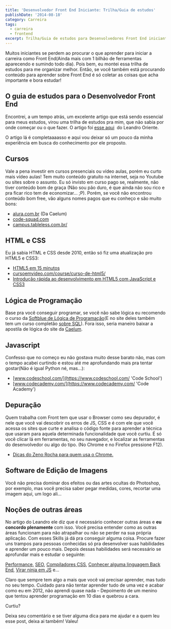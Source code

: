 ```yaml
---
title: 'Desenvolvedor Front End Iniciante: Trilha/Guia de estudos'
publishDate: '2014-08-18'
category: Carreira
tags:
  - carreira
  - frontend
excerpt: Trilha/Guia de estudos para Desenvolvedores Front End iniciantes.
---
```


Muitos iniciantes se perdem ao procurar o que aprender para iniciar a carreira como Front End(Ainda mais com 1 bilhão de ferramentas aparecendo e sumindo todo dia). Pois bem, eu montei essa trilha de estudos para me organizar melhor. Então, se você também está procurando conteúdo para aprender sobre Front End é só coletar as coisas que acha importante e bora estudar!

## <a name='OguiadeestudosparaoDesenvolvedorFrontEnd'></a>O guia de estudos para o Desenvolvedor Front End

Encontrei, a um tempo atrás, um excelente artigo que está sendo essencial para meus estudos, virou uma trilha de estudos pra mim, que não sabia por onde começar ou o que fazer. O artigo foi [esse aqui](https://leandrooriente.com/como-me-tornar-um-desenvolvedor-front-end/ 'Como me tornar um Desenvolvedor Front End')  do Leandro Oriente.

O artigo lá é completaaaasso e aqui vou deixar só um pouco da minha experiência em busca do conhecimento por ele proposto.

## <a name='Cursos'></a>Cursos

Vale a pena investir em cursos presenciais ou vídeo aulas, porém eu curto mais vídeo aulas! Tem muito conteúdo gratuito na internet, seja no Youtube ou sites sobre o assunto. Eu só invisto em curso pago se, realmente, não tiver conteúdo bom de graça (Não sou pão duro, é que ainda não sou rico e pra ficar rico tem de economizar... ;P). Porém, se você não encontrou conteúdo bom free, vão alguns nomes pagos que eu conheço e são muito bons:

- [alura.com.br](https://alura.com.br 'Alura') (Da Caelum)
- [code-squad.com](https://code-squad.com 'Code Squad')
- [campus.tableless.com.br/](https://campus.tableless.com.br/ 'Tableless')

## <a name='HTMLeCSS'></a>HTML e CSS

Eu já sabia HTML e CSS desde 2010, então só fiz uma atualização pro HTML5 e CSS3:

- [HTML5 em 15 minutos](https://design.blog.br/web-design/html5-em-15-minutos-2a-edicao 'HTML5 em 15 minutos')
- [cursoemvideo.com/course/curso-de-html5/](https://cursoemvideo.com/course/curso-de-html5/ 'Curso em Vídeo')
- [Introdução rápida ao desenvolvimento em HTML5 com JavaScript e CSS3](https://www.microsoftvirtualacademy.com/training-courses/90f7eb67-0c78-44b5-90b6-43bca793bb14 'Introdução rápida ao desenvolvimento em HTML5 com JavaScript e CSS3')

## <a name='LgicadeProgramao'></a>Lógica de Programação

Base pra você conseguir programar, se você não sabe lógica eu recomendo o curso da [Softblue de Lógica de Programação](https://www.softblue.com.br/site/curso/id/6/CURSO+LOGICA_DE_PROGRAMACAO_BASICO_ON_LINE_LO06 'Lógica de Programação - Softblue')(E no site deles também tem um curso completão [sobre SQL](https://www.softblue.com.br/site/curso/id/3/CURSO+SQL_COMPLETO_BASICO_AO_AVANCADO_ON_LINE_BD03 'SQL - Softblue')). Fora isso, seria maneiro baixar a apostila de lógica do site da [Caelum](https://www.caelum.com.br 'Caelum').

## <a name='Javascript'></a>Javascript

Confesso que no começo eu não gostava muito desse barato não, mas com o tempo acabei curtindo e estou até me aprofundando mais pra tentar gostar(Não é igual Python né, mas...):

- [www.codeschool.com/](https://www.codeschool.com/ 'Code School')
- [www.codecademy.com/](https://www.codecademy.com/ 'Code Academy')

## <a name='Depurao'></a>Depuração

Quem trabalha com Front tem que usar o Browser como seu depurador, é nele que você vai descobrir os erros de JS, CSS e é com ele que você acessa os sites que curte e analisa o código fonte para aprender a técnica que usaram para aquela determinada funcionalidade que você curtiu.
É só você clicar lá em ferramentas, no seu navegador, e localizar as ferramentas do desenvolvedor ou algo do tipo. (No Chrome e no Firefox pressione F12).

- [Dicas do Zeno Rocha para quem usa o Chrome.](https://www.youtube.com/playlist?list=PLOU2XLYxmsILUKyjDYUVYLeq7yyTxM_3d 'Segredos do Chrome DevTools')

## <a name='SoftwaredeEdiodeImagens'></a>Software de Edição de Imagens

Você não precisa dominar dos efeitos ou das artes ocultas do Photoshop, por exemplo, mas você precisa saber pegar medidas, cores, recortar uma imagem aqui, um logo ali...

## <a name='Noesdeoutrasreas'></a>Noções de outras áreas

No artigo do Leandro ele diz que é necessário conhecer outras áreas e **eu concordo plenamente** com isso. Você precisa entender como as outras áreas funcionam para não atrapalhar ou não se perder na sua própria aplicação.
Com esses Skills já dá pra conseguir alguma coisa. Procure fazer uns trampos para pessoas conhecidas só pra desenvolver suas habilidades e aprender um pouco mais.
Depois dessas habilidades será necessário se aprofundar mais e estudar o seguinte:

[Performance](https://leandrooriente.com/como-me-tornar-um-desenvolvedor-front-end/#perfomance 'Performance'), [SEO](https://leandrooriente.com/como-me-tornar-um-desenvolvedor-front-end/#seo 'SEO'), [Compiladores CSS](https://leandrooriente.com/como-me-tornar-um-desenvolvedor-front-end/#oocss-e-pr-compiladores 'Pré Compiladores'), [Conhecer alguma linguagem Back End](End%20https://leandrooriente.com/como-me-tornar-um-desenvolvedor-front-end/#conhecimento-regular-em-algumas-linguagemns-server-side 'Linguagem Back End'), [Virar ninja em JS](https://leandrooriente.com/como-me-tornar-um-desenvolvedor-front-end/#magias-negras-em-javascript 'Ninja em JS') e...

Claro que sempre tem algo a mais que você vai precisar aprender, mas tudo no seu tempo. Cuidado para não tentar aprender tudo de uma vez e acabar como eu em 2012, não aprendi quase nada – Depoimento de um menino que tentou aprender programação em 10 dias e quebrou a cara.

Curtiu?

Deixa seu comentário e se tiver alguma dica para me ajudar e a quem leu esse post, deixa ai também! Valeu!
